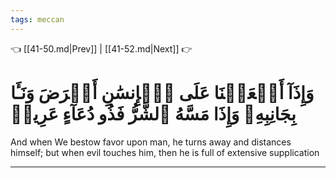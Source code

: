 ```yaml
---
tags: meccan
---
```


👈 [[41-50.md|Prev]] | [[41-52.md|Next]] 👉

# وَإِذَآ أَنۡعَمۡنَا عَلَى ٱلۡإِنسَٰنِ أَعۡرَضَ وَنَـَٔا بِجَانِبِهِۦ وَإِذَا مَسَّهُ ٱلشَّرُّ فَذُو دُعَآءٍ عَرِيضٖ

And when We bestow favor upon man, he turns away and distances himself; but when evil touches him, then he is full of extensive supplication

---


